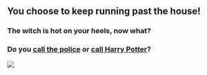 ## You choose to keep running past the house!
### The witch is hot on your heels, now what? 
### Do you [call the police](call-police.md) or [call Harry Potter](call-harrypotter.md)?
![](../../pictures/Witch_chase.jpeg)
